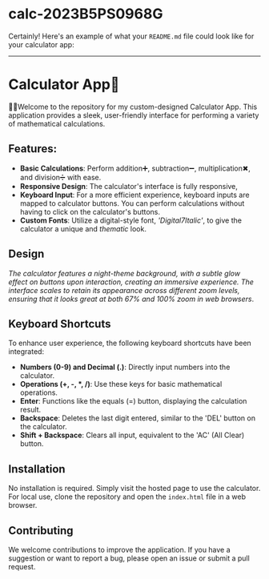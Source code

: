 # calc-2023B5PS0968G
Certainly! Here's an example of what your `README.md` file could look like for your calculator app:

---

# Calculator App🧮

🙋‍♂️Welcome to the repository for my custom-designed Calculator App. This application provides a sleek, user-friendly interface for performing a variety of mathematical calculations. 

## Features:

- **Basic Calculations**: Perform addition➕, subtraction➖, multiplication✖, and division➗ with ease.
- **Responsive Design**: The calculator's interface is fully responsive,
- **Keyboard Input**: For a more efficient experience, keyboard inputs are mapped to calculator buttons. You can perform calculations without having to click on the calculator's buttons.
- **Custom Fonts**: Utilize a digital-style font, *'Digital7Italic'*, to give the calculator a unique and *thematic* look.

## Design

*The calculator features a night-theme background, with a subtle glow effect on buttons upon interaction, creating an immersive experience. The interface scales to retain its appearance across different zoom levels, ensuring that it looks great at both 67% and 100% zoom in web browsers*.

## Keyboard Shortcuts

To enhance user experience, the following keyboard shortcuts have been integrated:

- **Numbers (0-9) and Decimal (.)**: Directly input numbers into the calculator.
- **Operations (+, -, *, /)**: Use these keys for basic mathematical operations.
- **Enter**: Functions like the equals (=) button, displaying the calculation result.
- **Backspace**: Deletes the last digit entered, similar to the 'DEL' button on the calculator.
- **Shift + Backspace**: Clears all input, equivalent to the 'AC' (All Clear) button.

## Installation

No installation is required. Simply visit the hosted page to use the calculator. For local use, clone the repository and open the `index.html` file in a web browser.

## Contributing

We welcome contributions to improve the application. If you have a suggestion or want to report a bug, please open an issue or submit a pull request.

